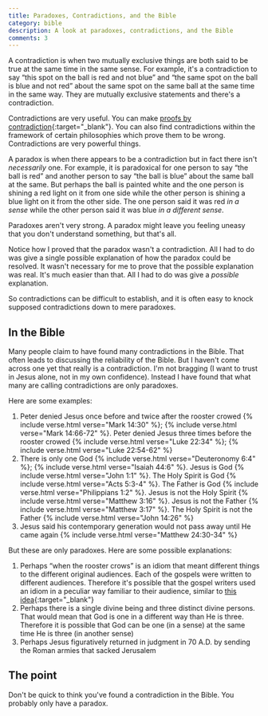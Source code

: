 ```yaml
---
title: Paradoxes, Contradictions, and the Bible
category: bible
description: A look at paradoxes, contradictions, and the Bible
comments: 3
---
```

A contradiction is when two mutually exclusive things are both said to be true
at the same time in the same sense. For example, it's a contradiction to say
&ldquo;this spot on the ball is red and not blue&rdquo; and &ldquo;the same spot
on the ball is blue and not red&rdquo; about the same spot on the same ball at
the same time in the same way. They are mutually exclusive statements and
there's a contradiction.

Contradictions are very useful. You can make
[proofs by contradiction](https://en.wikipedia.org/wiki/Proof_by_contradiction#Examples){:target="_blank"}.
You can also find contradictions within the framework of certain philosophies
which prove them to be wrong. Contradictions are very powerful things.

A paradox is when there appears to be a contradiction but in fact there isn't
_necessarily_ one. For example, it is paradoxical for one person to say
&ldquo;the ball is red&rdquo; and another person to say &ldquo;the ball is
blue&rdquo; about the same ball at the same. But perhaps the ball is painted
white and the one person is shining a red light on it from one side while the
other person is shining a blue light on it from the other side. The one person
said it was red _in a sense_ while the other person said it was blue _in a
different sense_.

Paradoxes aren't very strong. A paradox might leave you feeling uneasy that you
don't understand something, but that's all.

Notice how I proved that the paradox wasn't a contradiction. All I had to do was
give a single possible explanation of how the paradox could be resolved. It
wasn't necessary for me to prove that the possible explanation was real. It's
much easier than that. All I had to do was give a _possible_ explanation.

So contradictions can be difficult to establish, and it is often easy to knock
supposed contradictions down to mere paradoxes.

## In the Bible

Many people claim to have found many contradictions in the Bible. That often
leads to discussing the reliability of the Bible. But I haven't come across one
yet that really is a contradiction. I'm not bragging (I want to trust in Jesus
alone, not in my own confidence). Instead I have found that what many are
calling contradictions are only paradoxes.

Here are some examples:

1. Peter denied Jesus once before and twice after the rooster crowed
   {% include verse.html verse="Mark 14:30" %};
   {% include verse.html verse="Mark 14:66-72" %}.
   Peter denied Jesus three times before the rooster crowed
   {% include verse.html verse="Luke 22:34" %};
   {% include verse.html verse="Luke 22:54-62" %}
1. There is only one God {% include verse.html verse="Deuteronomy 6:4" %};
   {% include verse.html verse="Isaiah 44:6" %}.
   Jesus is God {% include verse.html verse="John 1:1" %}. The Holy Spirit is
   God {% include verse.html verse="Acts 5:3-4" %}. The Father is God
   {% include verse.html verse="Philippians 1:2" %}. Jesus is not the Holy
   Spirit {% include verse.html verse="Matthew 3:16" %}. Jesus is not the Father
   {% include verse.html verse="Matthew 3:17" %}. The Holy Spirit is not the
   Father {% include verse.html verse="John 14:26" %}
1. Jesus said his contemporary generation would not pass away until He came
   again {% include verse.html verse="Matthew 24:30-34" %}

But these are only paradoxes. Here are some possible explanations:

1. Perhaps &ldquo;when the rooster crows&rdquo; is an idiom that meant different
   things to the different original audiences. Each of the gospels were written
   to different audiences. Therefore it's possible that the gospel writers used
   an idiom in a peculiar way familiar to their audience, similar to
   [this idea](https://apologeticspress.org/apcontent.aspx?category=6&article=759#ctl00_cphPage_BblQuesContent_lblContentAuthors:~:text=A%20family%20of%20three%20went%20to,claim%20that%20Ricky%20had%20contradicted%20himself.){:target="_blank"}
1. Perhaps there is a single divine being and three distinct divine persons.
   That would mean that God is one in a different way than He is three.
   Therefore it is possible that God can be one (in a sense) at the same time He
   is three (in another sense)
1. Perhaps Jesus figuratively returned in judgment in 70 A.D. by sending the
   Roman armies that sacked Jerusalem

## The point

Don't be quick to think you've found a contradiction in the Bible. You probably
only have a paradox.